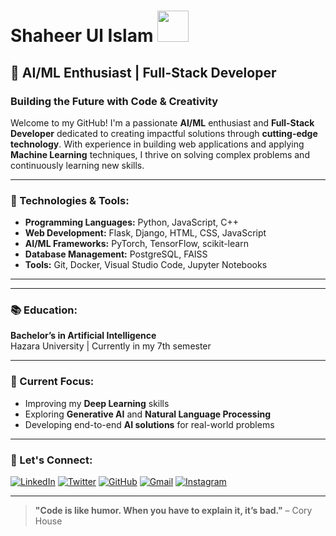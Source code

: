 
# **Shaheer Ul Islam <img src="https://camo.githubusercontent.com/9fd2c024a247a44434ed1c44c7c2fc2481e3333b4192330e2ae61ccfcac19d47/68747470733a2f2f656d6f6a69732e736c61636b6d6f6a69732e636f6d2f656d6f6a69732f696d616765732f313533313834393433302f343234362f626c6f622d73756e676c61737365732e6769663f31353331383439343330" width="50" height="50">**  
## **🤖 AI/ML Enthusiast | Full-Stack Developer**  
### **Building the Future with Code & Creativity**



Welcome to my GitHub! I'm a passionate **AI/ML** enthusiast and **Full-Stack Developer** dedicated to creating impactful solutions through **cutting-edge technology**. With experience in building web applications and applying **Machine Learning** techniques, I thrive on solving complex problems and continuously learning new skills.

---

### **🔧 Technologies & Tools:**
- **Programming Languages:** Python, JavaScript, C++
- **Web Development:** Flask, Django, HTML, CSS, JavaScript
- **AI/ML Frameworks:** PyTorch, TensorFlow, scikit-learn
- **Database Management:** PostgreSQL, FAISS
- **Tools:** Git, Docker, Visual Studio Code, Jupyter Notebooks

---
---

### **📚 Education:**
**Bachelor’s in Artificial Intelligence**  
Hazara University | Currently in my 7th semester

---

### **🌱 Current Focus:**
- Improving my **Deep Learning** skills
- Exploring **Generative AI** and **Natural Language Processing**
- Developing end-to-end **AI solutions** for real-world problems

---

### **💬 Let's Connect:**
[![LinkedIn](https://img.shields.io/badge/LinkedIn-%230077B5.svg?&style=for-the-badge&logo=linkedin&logoColor=white)](https://linkedin.com/in/shaheer)  [![Twitter](https://img.shields.io/badge/Twitter-%231DA1F2.svg?&style=for-the-badge&logo=twitter&logoColor=white)](https://twitter.com/shaheer)  [![GitHub](https://img.shields.io/badge/GitHub-%23121011.svg?&style=for-the-badge&logo=github&logoColor=white)](https://github.com/shaheer)  [![Gmail](https://img.shields.io/badge/Gmail-%23D14836.svg?&style=for-the-badge&logo=gmail&logoColor=white)](mailto:work.shaheerulslam@gmail.com)  [![Instagram](https://img.shields.io/badge/Instagram-%23E4405F.svg?&style=for-the-badge&logo=instagram&logoColor=white)](https://www.instagram.com/shaheer_ul_islam/)

---

> **"Code is like humor. When you have to explain it, it’s bad."** – Cory House  
